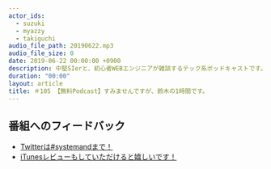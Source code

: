 ```yaml
---
actor_ids:
  - suzuki
  - myazzy
  - takiguchi
audio_file_path: 20190622.mp3
audio_file_size: 0
date: 2019-06-22 00:00:00 +0900
description: 中堅SIerと、初心者WEBエンジニアが雑談するテック系ポッドキャストです。
duration: "00:00"
layout: article
title: ＃105 【無料Podcast】すみませんですが、鈴木の1時間です。
---
```

## 番組へのフィードバック
* [Twitterは#systemandまで！](https://twitter.com/search?q=%23systemand)
* [iTunesレビューもしていただけると嬉しいです！](https://itunes.apple.com/jp/podcast/systemand-online/id1205168408?mt=2)


